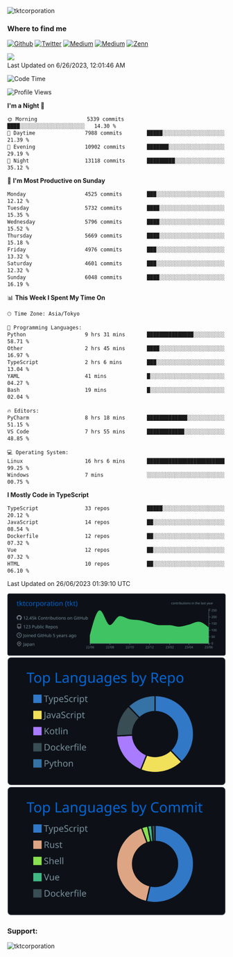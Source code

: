 <p align="left"> <img src="https://komarev.com/ghpvc/?username=tktcorporation&label=Profile%20views&color=0e75b6&style=flat" alt="tktcorporation" /> </p>

<h3>Where to find me</h3>
<p>
<a href="https://github.com/tktcorporation" target="_blank"><img alt="Github" src="https://img.shields.io/badge/GitHub-%2312100E.svg?&style=for-the-badge&logo=Github&logoColor=white" /></a>
<a href="https://twitter.com/tktcorporation" target="_blank"><img alt="Twitter" src="https://img.shields.io/badge/twitter-%231DA1F2.svg?&style=for-the-badge&logo=twitter&logoColor=white" /></a>
<a href="https://www.linkedin.com/in/tktcorporation" target="_blank"><img alt="Medium" src="https://img.shields.io/badge/linkdin-0a66c2.svg?&style=for-the-badge&logo=linkedin&logoColor=white" /></a>
<a href="https://qiita.com/tktcorporation" target="_blank"><img alt="Medium" src="https://img.shields.io/badge/qiita-55C500.svg?&style=for-the-badge&logo=qiita&logoColor=white" /></a>
<a href="https://zenn.dev/tktcorporation" target="_blank"><img alt="Zenn" src="https://img.shields.io/badge/Zenn-3EA8FF.svg?&style=for-the-badge&logo=Zenn&logoColor=white" /></a>
</p>

<!--START_SECTION:lapras-card-->
<a href="https://lapras.com/public/tktcorporation" target="_blank" rel="noopener noreferrer"><img src="https://lapras-card-generator.vercel.app/api/svg?e=3.86&b=3.48&i=3.58&b1=%23232323&b2=%236d6d6d&i1=%23212121&i2=%23818181&l=en" width="300" ></a>  
Last Updated on 6/26/2023, 12:01:46 AM
<!--END_SECTION:lapras-card-->
  
<!--START_SECTION:waka-->
![Code Time](http://img.shields.io/badge/Code%20Time-1%2C047%20hrs%2032%20mins-blue)

![Profile Views](http://img.shields.io/badge/Profile%20Views-0-blue)

**I'm a Night 🦉** 

```text
🌞 Morning                5339 commits        ████░░░░░░░░░░░░░░░░░░░░░   14.30 % 
🌆 Daytime                7988 commits        █████░░░░░░░░░░░░░░░░░░░░   21.39 % 
🌃 Evening                10902 commits       ███████░░░░░░░░░░░░░░░░░░   29.19 % 
🌙 Night                  13118 commits       █████████░░░░░░░░░░░░░░░░   35.12 % 
```
📅 **I'm Most Productive on Sunday** 

```text
Monday                   4525 commits        ███░░░░░░░░░░░░░░░░░░░░░░   12.12 % 
Tuesday                  5732 commits        ████░░░░░░░░░░░░░░░░░░░░░   15.35 % 
Wednesday                5796 commits        ████░░░░░░░░░░░░░░░░░░░░░   15.52 % 
Thursday                 5669 commits        ████░░░░░░░░░░░░░░░░░░░░░   15.18 % 
Friday                   4976 commits        ███░░░░░░░░░░░░░░░░░░░░░░   13.32 % 
Saturday                 4601 commits        ███░░░░░░░░░░░░░░░░░░░░░░   12.32 % 
Sunday                   6048 commits        ████░░░░░░░░░░░░░░░░░░░░░   16.19 % 
```


📊 **This Week I Spent My Time On** 

```text
🕑︎ Time Zone: Asia/Tokyo

💬 Programming Languages: 
Python                   9 hrs 31 mins       ███████████████░░░░░░░░░░   58.71 % 
Other                    2 hrs 45 mins       ████░░░░░░░░░░░░░░░░░░░░░   16.97 % 
TypeScript               2 hrs 6 mins        ███░░░░░░░░░░░░░░░░░░░░░░   13.04 % 
YAML                     41 mins             █░░░░░░░░░░░░░░░░░░░░░░░░   04.27 % 
Bash                     19 mins             █░░░░░░░░░░░░░░░░░░░░░░░░   02.04 % 

🔥 Editors: 
PyCharm                  8 hrs 18 mins       █████████████░░░░░░░░░░░░   51.15 % 
VS Code                  7 hrs 55 mins       ████████████░░░░░░░░░░░░░   48.85 % 

💻 Operating System: 
Linux                    16 hrs 6 mins       █████████████████████████   99.25 % 
Windows                  7 mins              ░░░░░░░░░░░░░░░░░░░░░░░░░   00.75 % 
```

**I Mostly Code in TypeScript** 

```text
TypeScript               33 repos            █████░░░░░░░░░░░░░░░░░░░░   20.12 % 
JavaScript               14 repos            ██░░░░░░░░░░░░░░░░░░░░░░░   08.54 % 
Dockerfile               12 repos            ██░░░░░░░░░░░░░░░░░░░░░░░   07.32 % 
Vue                      12 repos            ██░░░░░░░░░░░░░░░░░░░░░░░   07.32 % 
HTML                     10 repos            ██░░░░░░░░░░░░░░░░░░░░░░░   06.10 % 
```




 Last Updated on 26/06/2023 01:39:10 UTC
<!--END_SECTION:waka-->

[![](https://raw.githubusercontent.com/tktcorporation/tktcorporation/master/profile-summary-card-output/github_dark/0-profile-details.svg)](https://github.com/vn7n24fzkq/github-profile-summary-cards)
[![](https://raw.githubusercontent.com/tktcorporation/tktcorporation/master/profile-summary-card-output/github_dark/1-repos-per-language.svg)](https://github.com/vn7n24fzkq/github-profile-summary-cards) [![](https://raw.githubusercontent.com/tktcorporation/tktcorporation/master/profile-summary-card-output/github_dark/2-most-commit-language.svg)](https://github.com/vn7n24fzkq/github-profile-summary-cards)

<h3 align="left">Support:</h3>
<p><a href="https://www.buymeacoffee.com/tktcorporation"> <img align="left" src="https://cdn.buymeacoffee.com/buttons/v2/default-yellow.png" height="50" width="210" alt="tktcorporation" /></a></p><br><br>
